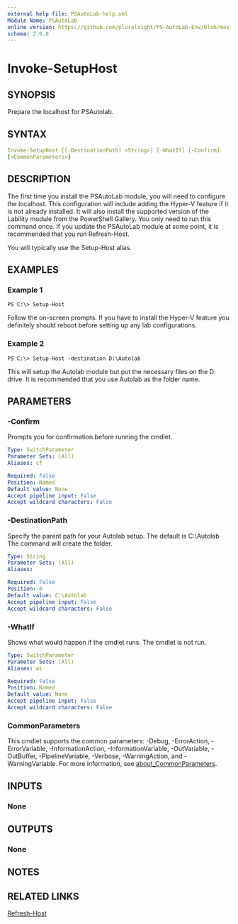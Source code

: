 ```yaml
---
external help file: PSAutoLab-help.xml
Module Name: PSAutoLab
online version: https://github.com/pluralsight/PS-AutoLab-Env/blob/master/docs/Invoke-SetupHost.md
schema: 2.0.0
---
```


# Invoke-SetupHost

## SYNOPSIS

Prepare the localhost for PSAutolab.

## SYNTAX

```yaml
Invoke-SetupHost [[-DestinationPath] <String>] [-WhatIf] [-Confirm]
[<CommonParameters>]
```

## DESCRIPTION

The first time you install the PSAutoLab module, you will need to configure the localhost. This configuration will include adding the Hyper-V feature if it is not already installed. It will also install the supported version of the Lability module from the PowerShell Gallery. You only need to run this command once. If you update the PSAutoLab module at some point, it is recommended that you run Refresh-Host.

You will typically use the Setup-Host alias.

## EXAMPLES

### Example 1

```shell
PS C:\> Setup-Host
```

Follow the on-screen prompts. If you have to install the Hyper-V feature you definitely should reboot before setting up any lab configurations.

### Example 2

```shell
PS C:\> Setup-Host -destination D:\Autolab
```

This will setup the Autolab module but put the necessary files on the D: drive. It is recommended that you use Autolab as the folder name.

## PARAMETERS

### -Confirm

Prompts you for confirmation before running the cmdlet.

```yaml
Type: SwitchParameter
Parameter Sets: (All)
Aliases: cf

Required: False
Position: Named
Default value: None
Accept pipeline input: False
Accept wildcard characters: False
```

### -DestinationPath

Specify the parent path for your Autolab setup.
The default is C:\Autolab
The command will create the folder.

```yaml
Type: String
Parameter Sets: (All)
Aliases:

Required: False
Position: 0
Default value: C:\Autolab
Accept pipeline input: False
Accept wildcard characters: False
```

### -WhatIf

Shows what would happen if the cmdlet runs.
The cmdlet is not run.

```yaml
Type: SwitchParameter
Parameter Sets: (All)
Aliases: wi

Required: False
Position: Named
Default value: None
Accept pipeline input: False
Accept wildcard characters: False
```

### CommonParameters

This cmdlet supports the common parameters: -Debug, -ErrorAction, -ErrorVariable, -InformationAction, -InformationVariable, -OutVariable, -OutBuffer, -PipelineVariable, -Verbose, -WarningAction, and -WarningVariable. For more information, see [about_CommonParameters](http://go.microsoft.com/fwlink/?LinkID=113216).

## INPUTS

### None

## OUTPUTS

### None

## NOTES

## RELATED LINKS

[Refresh-Host](Invoke-RefreshHost.md)
